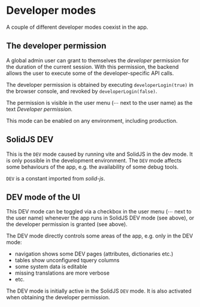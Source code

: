 # Developer modes

A couple of different developer modes coexist in the app.

## The developer permission

A global admin user can grant to themselves the _developer_ permission for the duration of the current session.
With this permission, the backend allows the user to execute some of the developer-specific API calls.

The developer permission is obtained by executing `developerLogin(true)` in the browser console, and revoked
by `developerLogin(false)`.

The permission is visible in the user menu (⋯ next to the user name) as the text _Developer permission_.

This mode can be enabled on any environment, including production.

## SolidJS DEV

This is the `DEV` mode caused by running vite and SolidJS in the dev mode. It is only possible in the development environment.
The `DEV` mode affects some behaviours of the app, e.g. the availability of some debug tools.

`DEV` is a constant imported from _solid-js_.

## DEV mode of the UI

This DEV mode can be toggled via a checkbox in the user menu (⋯ next to the user name) whenever the app runs
in SolidJS DEV mode (see above), or the developer permission is granted (see above).

The DEV mode directly controls some areas of the app, e.g. only in the DEV mode:

- navigation shows some DEV pages (attributes, dictionaries etc.)
- tables show unconfigured tquery columns
- some system data is editable
- missing translations are more verbose
- etc.

The DEV mode is initially active in the SolidJS `DEV` mode. It is also activated when obtaining the developer permission.
